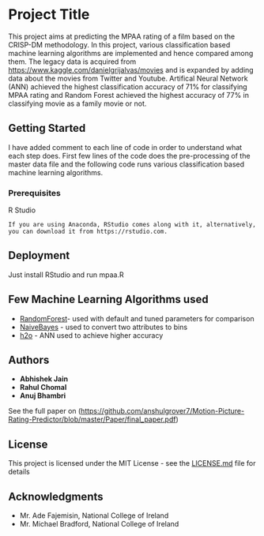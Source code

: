 # Project Title

This project aims at predicting the MPAA rating of a film based on the CRISP-DM methodology. In this project, various classification based machine learning algorithms are implemented and hence compared among them. The legacy data is acquired from https://www.kaggle.com/danielgrijalvas/movies and is expanded by adding data about the movies from Twitter and Youtube. Artifical Neural Network (ANN) achieved the highest classification accuracy of 71% for classifying MPAA rating and Random Forest achieved the highest accuracy of 77% in classifying movie as a family movie or not.


## Getting Started

I have added comment to each line of code in order to understand what each step does. First few lines of the code does the pre-processing of the master data file and the following code runs various classification based machine learning algorithms.

### Prerequisites

R Studio

```
If you are using Anaconda, RStudio comes along with it, alternatively, you can download it from https://rstudio.com.
```

## Deployment

Just install RStudio and run mpaa.R

## Few Machine Learning Algorithms used

* [RandomForest](https://www.rdocumentation.org/packages/randomForest/versions/4.6-14/topics/randomForest)- used with default and tuned parameters for comparison
* [NaiveBayes](https://www.rdocumentation.org/packages/naivebayes/versions/0.9.7) - used to convert two attributes to bins
* [h2o](https://cran.r-project.org/web/packages/h2o/index.html) - ANN used to achieve higher accuracy 

## Authors

* **Abhishek Jain** 
* **Rahul Chomal** 
* **Anuj Bhambri** 

See the full paper on (https://github.com/anshulgrover7/Motion-Picture-Rating-Predictor/blob/master/Paper/final_paper.pdf)

## License

This project is licensed under the MIT License - see the [LICENSE.md](LICENSE.md) file for details

## Acknowledgments

* Mr. Ade Fajemisin, National College of Ireland
* Mr. Michael Bradford, National College of Ireland